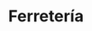 ---
title: "Ferretería"
url: /ciudad-autonoma-de-buenos-aires/ferreteria-bernardo-de-irigoyen/
shop: hardware
---